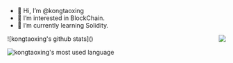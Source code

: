 - 👋 Hi, I’m @kongtaoxing
- 👀 I’m interested in BlockChain.
- 🌱 I’m currently learning Solidity.

<!---
kongtaoxing/kongtaoxing is a ✨ special ✨ repository because its `README.md` (this file) appears on your GitHub profile.
You can click the Preview link to take a look at your changes.
--->


![kongtaoxing's github stats](<img align="right" src="https://github-readme-stats.vercel.app/api/top-langs?username=kongtaoxing&show_icons=true&count_private=true&theme=tokyonight"></img>)


![kongtaoxing's most used language](https://github-readme-stats.vercel.app/api/top-langs?username=kongtaoxing&show_icons=true&count_private=true&theme=tokyonight)
